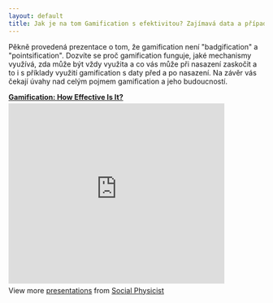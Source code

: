 ```yaml
---
layout: default
title: Jak je na tom Gamification s efektivitou? Zajímavá data a případové studie
---
```


<p>Pěkně provedená prezentace o tom, že gamification není "badgification" a "pointsification". Dozvíte se proč gamification funguje, jaké mechanismy využívá, zda může být vždy využita a co vás může při nasazení zaskočit a to i s příklady využití gamification s daty před a po nasazení. Na závěr vás čekají úvahy nad celým pojmem gamification a jeho budoucností.</p>
	

<div style="width:425px" id="__ss_9427369"> <strong style="display:block;margin:12px 0 4px"><a href="http://www.slideshare.net/ervler/gamification-how-effective-is-it" title="Gamification: How Effective Is It?" target="_blank">Gamification: How Effective Is It?</a></strong> <iframe src="http://www.slideshare.net/slideshow/embed_code/9427369" width="425" height="355" frameborder="0" marginwidth="0" marginheight="0" scrolling="no"></iframe> <div style="padding:5px 0 12px"> View more <a href="http://www.slideshare.net/" target="_blank">presentations</a> from <a href="http://www.slideshare.net/ervler" target="_blank">Social Physicist</a> </div> </div>
